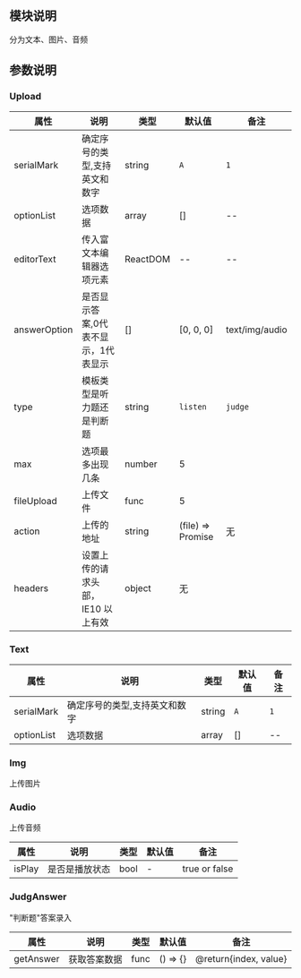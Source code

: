 ## 模块说明

分为文本、图片、音频

## 参数说明

### Upload

| 属性 | 说明 | 类型 | 默认值 |备注
| --- | --- | --- | --- | --- |
| serialMark | 确定序号的类型,支持英文和数字 | string | `A` | `1`
| optionList | 选项数据 | array | [] | --
| editorText | 传入富文本编辑器选项元素 | ReactDOM | -- | --
| answerOption | 是否显示答案,0代表不显示，1代表显示 | [] | [0, 0, 0] | text/img/audio
| type | 模板类型是听力题还是判断题 | string | `listen` | `judge`
| max | 选项最多出现几条 | number | 5 |
| fileUpload | 上传文件 | func | 5 |
| action | 上传的地址 | string|(file) => Promise | 无 |
| headers | 设置上传的请求头部，IE10 以上有效 | object | 无 |

### Text

| 属性 | 说明 | 类型 | 默认值 |备注
| --- | --- | --- | --- | --- |
| serialMark | 确定序号的类型,支持英文和数字 | string | `A` | `1`
| optionList | 选项数据 | array | [] | --

### Img

上传图片

### Audio

上传音频

| 属性 | 说明 | 类型 | 默认值 |备注
| --- | --- | --- | --- | --- |
| isPlay | 是否是播放状态 | bool | - | true or false

### JudgAnswer

"判断题"答案录入

| 属性 | 说明 | 类型 | 默认值 |备注
| --- | --- | --- | --- | --- |
| getAnswer | 获取答案数据 | func | () => {} | @return{index, value}



